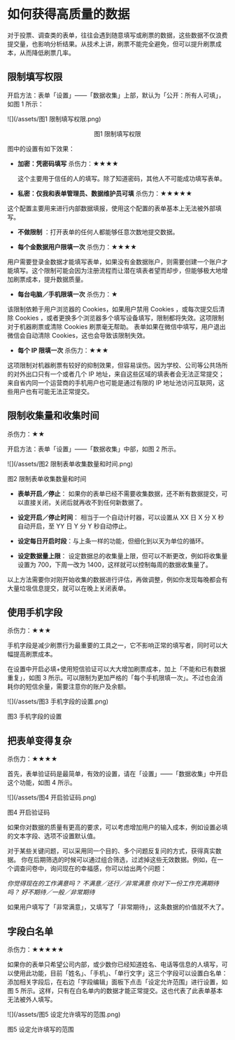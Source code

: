 # 如何获得高质量的数据

对于投票、调查类的表单，往往会遇到随意填写或刷票的数据，这些数据不仅浪费提交量，也影响分析结果。从技术上讲，刷票不能完全避免，但可以提升刷票成本，从而降低刷票几率。

## 限制填写权限

开启方法：表单「设置」——「数据收集」上部，默认为「公开：所有人可填」，如图 1 所示：

![](/assets/图1 限制填写权限.png)

<center> 图1 限制填写权限 </center>

图中的设置有如下效果：

* **加密：凭密码填写** 杀伤力：★★★★

  这个主要用于信任的人的填写。除了知道密码，其他人不可能成功填写表单。

* **私密：仅我和表单管理员、数据维护员可填** 杀伤力：★★★★★


这个配置主要用来进行内部数据填报，使用这个配置的表单基本上无法被外部填写。

* **不做限制** ：打开表单的任何人都能够任意次数地提交数据。

* **每个金数据用户限填一次** 杀伤力：★★★★


用户需要登录金数据才能填写表单，如果没有金数据账户，则需要创建一个账户才能填写。这个限制可能会因为注册流程而让潜在填表者望而却步，但能够极大地增加刷票成本，提升数据质量。

* **每台电脑／手机限填一次** 杀伤力：★

该限制依赖于用户浏览器的 Cookies，如果用户禁用 Cookies ，或每次提交后清除 Cookies ，或者更换多个浏览器多个填写设备填写，限制都将失效。这项限制对于机器刷票或清除 Cookies 刷票毫无帮助。 表单如果在微信中填写，用户退出微信会自动清除 Cookies，这也会导致该限制失效。

* **每个 IP 限填一次** 杀伤力：★★★

这项限制对机器刷票有较好的抑制效果，但容易误伤。因为学校、公司等公共场所的对外出口只有一个或者几个 IP 地址，来自这些区域的填表者会无法正常提交；来自省内同一个运营商的手机用户也可能是通过有限的 IP 地址池访问互联网，这些用户也有可能无法正常提交。

## 限制收集量和收集时间

杀伤力：★★

开启方法：表单「设置」——「数据收集」中部，如图 2 所示。

![](/assets/图2 限制表单收集数量和时间.png)

图2 限制表单收集数量和时间

* **表单开启／停止**： 如果你的表单已经不需要收集数据，还不断有数据提交，可以直接关闭，关闭后就再收不到任何新数据了。

* **设定开启／停止时间**： 相当于一个自动计时器，可以设置从 XX 日 X 分 X 秒自动开启，至 YY 日 Y 分 Y 秒自动停止。

* **设定每日开启时段**：与上条一样的功能，但细化到以天为单位的循环。

* **设定数据量上限**： 设定数据总的收集量上限，但可以不断更改，例如将收集量设置为 700，下周一改为 1400，这样就可以控制每周的数据收集量了。


以上方法需要你对刚开始收集的数据进行评估，再做调整，例如你发现每晚都会有大量垃圾信息提交，就可以在晚上关闭表单。

## 使用手机字段

杀伤力：★★★

手机字段是减少刷票行为最重要的工具之一，它不影响正常的填写者，同时可以大幅提高刷票成本。

在设置中开启必填+使用短信验证可以大大增加刷票成本，加上「不能和已有数据重复」，如图 3 所示。可以限制为更加严格的「每个手机限填一次」。不过也会消耗你的短信余量，需要注意你的账户及余额。

![](/assets/图3 手机字段的设置.png)

图3 手机字段的设置

## 把表单变得复杂

杀伤力：★★★★

首先，表单验证码是最简单，有效的设置，请在「设置」——「数据收集」中开启这个功能，如图 4 所示。

![](/assets/图4 开启验证码.png)

图4 开启验证码

如果你对数据的质量有更高的要求，可以考虑增加用户的输入成本，例如设置必填的文本字段、选项不设置默认值。

对于某些关键问题，可以采用同一个目的、多个问题反复问的方式，获得真实数据。 你在后期筛选的时候可以通过组合筛选，过滤掉这些无效数据。例如，在一个调查问卷中，询问现在的幸福感，你可以给出两个问题：

_你觉得现在的工作满意吗？ 不满意／还行／非常满意
你对下一份工作充满期待吗？ 好不期待／一般／非常期待_

如果用户填写了「非常满意」，又填写了「非常期待」，这条数据的价值就不大了。

## 字段白名单

杀伤力：★★★★★

如果你的表单只希望公司内部，或少数你已经知道姓名、电话等信息的人填写，可以使用此功能，目前「姓名」、「手机」、「单行文字」这三个字段可以设置白名单：添加相关字段后，在右边「字段编辑」面板下点击「设定允许范围」进行设置，如图 5 所示。这样，只有在白名单内的数据才能正常提交。这也代表了此表单基本无法被外人填写。

![](/assets/图5 设定允许填写的范围.png)

图5 设定允许填写的范围

